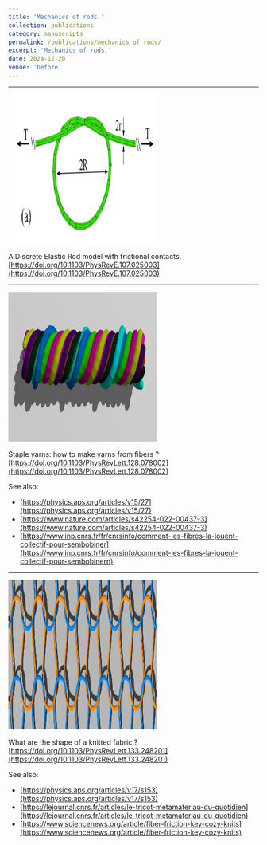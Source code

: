 ```yaml
---
title: 'Mechanics of rods.'
collection: publications
category: manuscripts
permalink: /publications/mechanics of rods/
excerpt: 'Mechanics of rods.'
date: 2024-12-20
venue: 'before'
---
```




<hr width="100%" color="black" size="5px"  />
<img src="\images\3_1_knot.png" width="300" height="300" />

A Discrete Elastic Rod model with frictional contacts.
[https://doi.org/10.1103/PhysRevE.107.025003](https://doi.org/10.1103/PhysRevE.107.025003)







<hr width="100%" color="black" size="5px"/>
<img src="\images\twist.png" width="300" height="300" />

Staple yarns: how to make yarns from fibers ?
[https://doi.org/10.1103/PhysRevLett.128.078002](https://doi.org/10.1103/PhysRevLett.128.078002)

See also:
* [https://physics.aps.org/articles/v15/27](https://physics.aps.org/articles/v15/27)
* [https://www.nature.com/articles/s42254-022-00437-3](https://www.nature.com/articles/s42254-022-00437-3)
* [https://www.inp.cnrs.fr/fr/cnrsinfo/comment-les-fibres-la-jouent-collectif-pour-sembobiner](https://www.inp.cnrs.fr/fr/cnrsinfo/comment-les-fibres-la-jouent-collectif-pour-sembobinern)







<hr width="100%" color="black" size="5px"/>
<img src="\images\bandeau_jersey.jpg" width="300" height="300" />

What are the shape of a knitted fabric ?
[https://doi.org/10.1103/PhysRevLett.133.248201](https://doi.org/10.1103/PhysRevLett.133.248201)

See also: 
* [https://physics.aps.org/articles/v17/s153](https://physics.aps.org/articles/v17/s153)
* [https://lejournal.cnrs.fr/articles/le-tricot-metamateriau-du-quotidien](https://lejournal.cnrs.fr/articles/le-tricot-metamateriau-du-quotidien)
* [https://www.sciencenews.org/article/fiber-friction-key-cozy-knits](https://www.sciencenews.org/article/fiber-friction-key-cozy-knits)